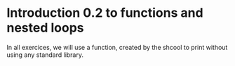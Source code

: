 # Introduction 0.2 to functions and nested loops 

In all exercices, we will use a function, created by the shcool to print without using any standard library.
